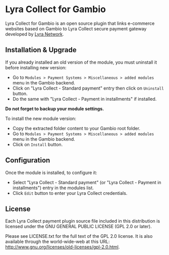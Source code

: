 # Lyra Collect for Gambio

Lyra Collect for Gambio is an open source plugin that links e-commerce websites based on Gambio to Lyra Collect secure payment gateway developed by [Lyra Network](https://www.lyra.com/).

## Installation & Upgrade

If you already installed an old version of the module, you must uninstall it before installing new version:

- Go to `Modules > Payment Systems > Miscellaneous > added modules` menu in the Gambio backend.
- Click on "Lyra Collect - Standard payment" entry then click on `Uninstall` button.
- Do the same with "Lyra Collect - Payment in installments" if installed.

**Do not forget to backup your module settings.**

To install the new module version:

- Copy the extracted folder content to your Gambio root folder.
- Go to `Modules > Payment Systems > Miscellaneous > added modules` menu in the Gambio backend.
- Click on `Install` button.

## Configuration

Once the module is installed, to configure it:

- Select "Lyra Collect - Standard payment" (or "Lyra Collect - Payment in installments") entry in the modules list.
- Click `Edit` button to enter your Lyra Collect credentials.

## License

Each Lyra Collect payment plugin source file included in this distribution is licensed under the GNU GENERAL PUBLIC LICENSE (GPL 2.0 or later).

Please see LICENSE.txt for the full text of the GPL 2.0 license. It is also available through the world-wide-web at this URL: http://www.gnu.org/licenses/old-licenses/gpl-2.0.html.